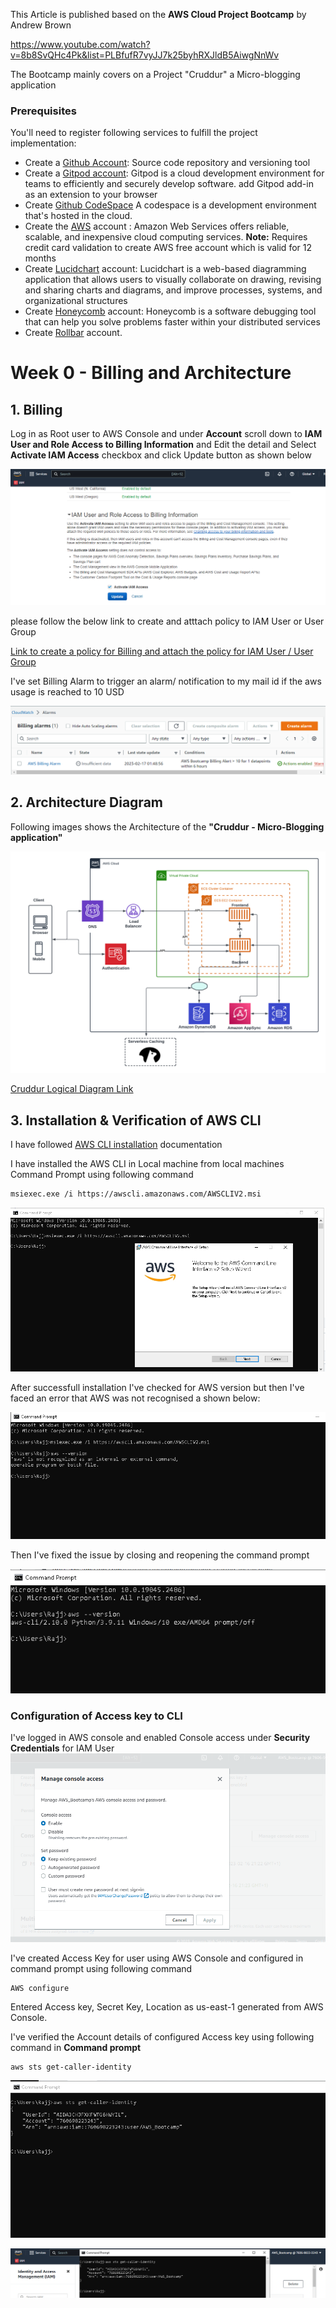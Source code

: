 This Article is published based on the **AWS Cloud Project Bootcamp** by Andrew Brown

https://www.youtube.com/watch?v=8b8SvQHc4Pk&list=PLBfufR7vyJJ7k25byhRXJldB5AiwgNnWv

The Bootcamp mainly covers on a Project "Cruddur" a Micro-blogging application

### **Prerequisites**

You'll need to register following services to fulfill the project implementation:
- Create a [Github Account](https://github.com/): Source code repository and versioning tool
- Create a [Gitpod account](https://www.gitpod.io/): Gitpod is a cloud development environment for teams to efficiently and securely develop software. add Gitpod add-in as an extension to your browser
- Create [Github CodeSpace](https://github.com/features/codespaces) A codespace is a development environment that's hosted in the cloud.  
- Create the [AWS](https://aws.amazon.com/) account : Amazon Web Services offers reliable, scalable, and inexpensive cloud computing services. 
 **Note:**  Requires credit card validation to create AWS free account which is valid for 12 months
- Create [Lucidchart](https://www.lucidchart.com/) account: Lucidchart is a web-based diagramming application that allows users to visually collaborate on drawing, revising and sharing charts and diagrams, and improve processes, systems, and organizational structures 
- Create [Honeycomb](https://www.honeycomb.io/) account: Honeycomb is a software debugging tool that can help you solve problems faster within your distributed services 
- Create [Rollbar](https://app.rollbar.com/onboarding) account.


# Week 0 - Billing and Architecture

## 1. Billing

Log in as Root user to AWS Console and under **Account** scroll down to **IAM User and Role Access to Billing Information** and Edit the detail and Select **Activate IAM Access** checkbox and click Update button as shown below 

![Activate Biling  for IAM User](Assets/Week0_Activate%20Billing%20for%20IAM%20user.PNG)

please follow the below link to create and atttach policy to IAM User or User Group

[Link to create a policy for Billing  and attach the policy for IAM User / User Group](https://docs.aws.amazon.com/IAM/latest/UserGuide/tutorial_billing.html)


I've set Billing Alarm to trigger an alarm/ notification to my mail id if the aws usage is reached to 10 USD 

![Billing](Assets/Week0_Billing%20Alarm.PNG)

## 2. Architecture Diagram

Following images shows the Architecture of the **"Cruddur - Micro-Blogging application"**

![Cruddur Logical Diagram](Assets/Cruddur%20Archietecture%20Diagram.png)

[Cruddur Logical Diagram Link](https://lucid.app/lucidchart/82424ea2-6bf4-4f97-a989-6fc494cfdd1f/edit?viewport_loc=-104%2C320%2C2220%2C972%2C0_0&invitationId=inv_4964519e-18db-4a59-8401-97d0305a9e32)

## 3. Installation & Verification of AWS CLI
I have followed [AWS CLI installation](https://docs.aws.amazon.com/cli/latest/userguide/getting-started-install.html) documentation

I have installed the AWS CLI in Local machine from local machines Command Prompt using following command 

```
msiexec.exe /i https://awscli.amazonaws.com/AWSCLIV2.msi
```

![AWS CLI Installation](Assets/Week0_AWS%20CLI%20Installation.PNG)

After successfull installation I've checked for AWS version but then I've faced an error that AWS was not recognised a shown below:

![AWS Version Check](Assets/Week0_AWS%20Error%20after%20AWS%20CLI%20installation.PNG)

Then I've fixed the issue by closing and reopening the command prompt 

![AWS Version Check](Assets/Week0_AWS%20Client%20Running.PNG)


### Configuration of Access key to CLI

I've logged in AWS console and enabled Console access under **Security Credentials** for IAM User
![Enable Console Access](Assets/Week0_Enable%20Console%20Access.PNG)

I've created Access Key for user using AWS Console and configured in command prompt using following command
```
AWS configure
```
Entered Access key, Secret Key, Location as us-east-1 generated from AWS Console.

I've verified the Account details of configured Access key using following command in **Command prompt** 
```
aws sts get-caller-identity
```
![View Configured AWS Access Key](Assets/Week0_AccessKey_Configuration.PNG)

![Account Verification](Assets/Week0_AWS%20Acces%20Key%20Verification.PNG)


##




